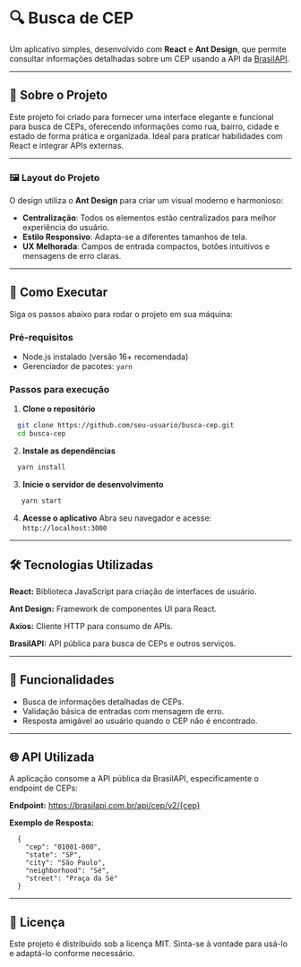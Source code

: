 # 🔍 Busca de CEP

Um aplicativo simples, desenvolvido com **React** e **Ant Design**, que permite consultar informações detalhadas sobre um CEP usando a API da [BrasilAPI](https://brasilapi.com.br/).

---

## 📜 Sobre o Projeto

Este projeto foi criado para fornecer uma interface elegante e funcional para busca de CEPs, oferecendo informações como rua, bairro, cidade e estado de forma prática e organizada. Ideal para praticar habilidades com React e integrar APIs externas.

---

### 🖼️ Layout do Projeto

O design utiliza o **Ant Design** para criar um visual moderno e harmonioso:  
- **Centralização**: Todos os elementos estão centralizados para melhor experiência do usuário.  
- **Estilo Responsivo**: Adapta-se a diferentes tamanhos de tela.  
- **UX Melhorada**: Campos de entrada compactos, botões intuitivos e mensagens de erro claras.  

---

## 🚀 Como Executar

Siga os passos abaixo para rodar o projeto em sua máquina:

### Pré-requisitos
- Node.js instalado (versão 16+ recomendada)
- Gerenciador de pacotes: `yarn`

### Passos para execução

1. **Clone o repositório**
```bash
  git clone https://github.com/seu-usuario/busca-cep.git
  cd busca-cep
```

2. **Instale as dependências**
  ```bash
    yarn install
  ```

3. **Inicie o servidor de desenvolvimento**
  ```bash
     yarn start
   ```

4. **Acesse o aplicativo**
  Abra seu navegador e acesse: `http://localhost:3000`

---

## 🛠️ Tecnologias Utilizadas

**React:** Biblioteca JavaScript para criação de interfaces de usuário.

**Ant Design:** Framework de componentes UI para React.

**Axios:** Cliente HTTP para consumo de APIs.

**BrasilAPI:** API pública para busca de CEPs e outros serviços.
   
---

## 📖 Funcionalidades

- Busca de informações detalhadas de CEPs.
- Validação básica de entradas com mensagem de erro.
- Resposta amigável ao usuário quando o CEP não é encontrado.

---

## 🌐 API Utilizada

A aplicação consome a API pública da BrasilAPI, especificamente o endpoint de CEPs:

**Endpoint:**
https://brasilapi.com.br/api/cep/v2/{cep}

**Exemplo de Resposta:**

```
  {
    "cep": "01001-000",
    "state": "SP",
    "city": "São Paulo",
    "neighborhood": "Sé",
    "street": "Praça da Sé"
  }
```

---

## 📝 Licença

Este projeto é distribuído sob a licença MIT. Sinta-se à vontade para usá-lo e adaptá-lo conforme necessário.
